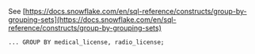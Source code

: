See [https://docs.snowflake.com/en/sql-reference/constructs/group-by-grouping-sets](https://docs.snowflake.com/en/sql-reference/constructs/group-by-grouping-sets)
```
... GROUP BY medical_license, radio_license;
```
